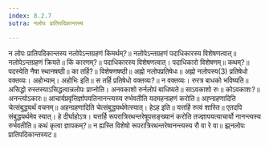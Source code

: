 ```yaml
---
index: 8.2.7
sutra: नलोपः प्रातिपदिकान्तस्य

---
```

 न लोपः प्रातिपदिकान्तस्य नलोपेऽन्तग्रहणं किमर्थम्?॥ नलोपेऽन्तग्रहणं पदाधिकारस्य विशेषणत्वात्॥ नलोपेऽन्तग्रहणं क्रियते॥ किं कारणम्?॥ पदाधिकारस्य विशेषणत्वात्। पदाधिकारो विशेषणम्॥ कथम्?॥ पदस्येति नैषा स्थानषष्ठी॥ का तर्हि?॥ विशेषणषष्ठी॥ अह्नो नलोपप्रतिषेधः॥ अह्नो नलोपस्य(3) प्रतिषेधो वक्तव्यः। अहोभ्याम्। अहोभिः इति॥ स तर्हि प्रतिषेधो वक्तव्यः?॥ न वक्तव्यः। रुरत्र बाधको भविष्यति॥ असिद्धो रुस्तस्याऽसिद्धत्वान्नलोपः प्राप्नोति। अनवकाशो रुर्नलोपं बाधिष्यते॥ साऽवकाशो रुः॥ कोऽवकाशः?॥ अनन्त्योऽकारः॥ आचार्यप्रवृत्तिर्ज्ञापयतिनानन्त्यस्य रुर्भवतीति यदमहन्ग्रहणं करोति॥ अह्न्ग्रहणादिति चेत्संबुद्ध्यर्थं वचनम्॥ अहन्ग्रहणादिति चेत्संबुद्ध्यर्थमेत्स्यात्। हेऽह इति॥ यत्तर्हि रुत्वं शास्ति॥ एतदपि संबुद्ध्यर्थमेव स्यात्। हे दीर्घाहोऽत्र। यत्तर्हि रूपरात्रिरथन्तरेषूपसङ्ख्यानं करोति तज्ज्ञापयत्याचार्यो नानन्त्यस्य रुर्भवतीति॥ कथं कृत्वा ज्ञापकम्?॥ न ह्यस्ति विशेषो रूपरात्रिरथन्तरेष्वनन्त्यस्य रौ वा रे वा॥ झ्र्नलोपः प्रातिपदिकान्तस्यट॥ 